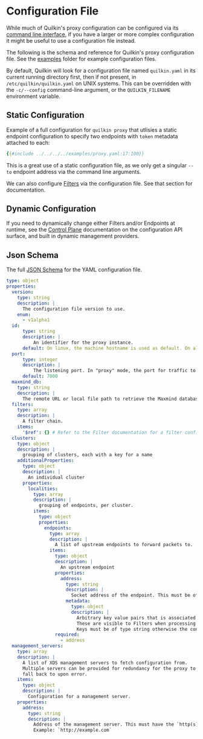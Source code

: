 # Configuration File

While much of Quilkin's proxy configuration can be configured via its
[command line interface](../proxy.md), if you have a larger or more complex configuration
it might be useful to use a configuration file instead.

The following is the schema and reference for Quilkin's proxy configuration
file. See the [examples] folder for example configuration files.

By default, Quilkin will look for a configuration file named `quilkin.yaml` in
its current running directory first, then if not present, in
`/etc/quilkin/quilkin.yaml` on UNIX systems. This can be overridden with the
`-c/--config` command-line argument, or the `QUILKIN_FILENAME`
environment variable.

## Static Configuration

Example of a full configuration for `quilkin proxy` that utlisies a static
endpoint configuration to specify two endpoints with `token` metadata attached to each:

```yaml
{{#include ../../../../examples/proxy.yaml:17:100}}
```

This is a great use of a static configuration file, as we only get a singular `--to` endpoint address via the 
command line arguments.

We can also configure [Filters](./filters.md) via the configuration file. See that section for documentation.

## Dynamic Configuration

If you need to dynamically change either Filters and/or Endpoints at runtime, see the [Control Plane](../xds.md) 
documentation on the configuration API surface, and built in dynamic management providers.

## Json Schema

The full [JSON Schema](https://json-schema.org/) for the YAML configuration file.

```yaml
type: object
properties:
  version:
    type: string
    description: |
      The configuration file version to use.
    enum:
      - v1alpha1
  id:
      type: string
      description: |
          An identifier for the proxy instance.
      default: On linux, the machine hostname is used as default. On all other platforms a UUID is generated for the proxy.
  port:
      type: integer
      description: |
          The listening port. In "proxy" mode, the port for traffic to be sent to. In "manage" mode, the port to connect to the xDS API.
      default: 7000
  maxmind_db:
    type: string
    description: |
      The remote URL or local file path to retrieve the Maxmind database (requires licence).
  filters:
    type: array
    description: |
      A filter chain.
    items:
      '$ref': {} # Refer to the Filter documentation for a filter configuration schema.
  clusters:
    type: object
    description: |
      grouping of clusters, each with a key for a name
    additionalProperties:
      type: object
      description: |
        An individual cluster
      properties:
        localities:          
          type: array
          description: |
            grouping of endpoints, per cluster.
          items:
            type: object
            properties:
              endpoints:
                type: array
                description: |
                  A list of upstream endpoints to forward packets to.
                items:
                  type: object
                  description: |
                    An upstream endpoint
                  properties:
                    address:
                      type: string
                      description: |
                        Socket address of the endpoint. This must be of the ´IP:Port` form e.g `192.168.1.1:7001`
                      metadata:
                        type: object
                        description: |
                          Arbitrary key value pairs that is associated with the endpoint.
                          These are visible to Filters when processing packets and can be used to provide more context about endpoints (e.g whether or not to route a packet to an endpoint).
                          Keys must be of type string otherwise the configuration is rejected.
                  required:
                    - address
  management_servers:
    type: array
    description: |
      A list of XDS management servers to fetch configuration from.
      Multiple servers can be provided for redundancy for the proxy to
      fall back to upon error.
    items:
      type: object
      description: |
        Configuration for a management server.
    properties:
      address:
        type: string
        description: |
          Address of the management server. This must have the `http(s)` scheme prefix.
          Example: `http://example.com`
```

[examples]: https://github.com/googleforgames/quilkin/blob/{{GITHUB_REF_NAME}}/examples

